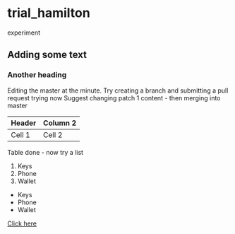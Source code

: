 # trial_hamilton
experiment
## Adding some text
### Another heading
Editing the master at the minute.
Try creating a branch and submitting a pull request
trying now
Suggest changing patch 1 content - then merging into master

Header | Column 2 |
------|------|
Cell 1 | Cell 2|

Table done - now try a list
1. Keys
2. Phone
3. Wallet

- Keys
- Phone 
- Wallet

[Click here][]



[Click here]: [www.bbc.com]

